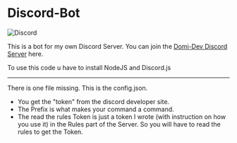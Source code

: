 # Discord-Bot

![Discord](https://img.shields.io/discord/782289316931567627?label=Discord)

This is a bot for my own Discord Server.
You can join the [Domi-Dev Discord Server](https://discord.gg/ATBarFq7Va "Domi-Dev Discord Server") here.

To use this code u have to install NodeJS and Discord.js

***

There is one file missing. This is the config.json.

* You get the "token" from the discord developer site.
* The Prefix is what makes your command a command.
* The read the rules Token is just a token I wrote (with instruction on how you use it) in the Rules part of the Server. So you will have to read the rules to get the Token.
